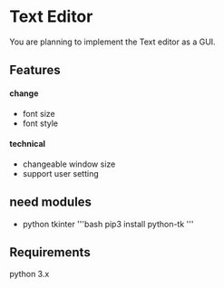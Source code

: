# Text Editor
You are planning to implement the Text editor as a GUI.

## Features
#### change
* font size
* font style

#### technical
* changeable window size
* support user setting

## need modules
* python tkinter
'''bash 
pip3 install python-tk
'''

## Requirements
python 3.x
